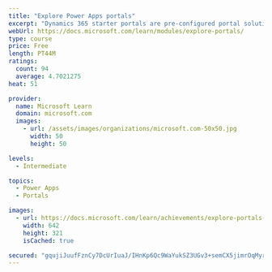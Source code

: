```yaml
---
title: "Explore Power Apps portals"
excerpt: "Dynamics 365 starter portals are pre-configured portal solutions that are available to help accelerate deployment. Typical portal projects will have unique requirements, but a starter portal provides an environment that is immediately suitable for specific scenarios and audiences."
webUrl: https://docs.microsoft.com/learn/modules/explore-portals/
type: course
price: Free
length: PT44M
ratings:
  count: 94
  average: 4.7021275
heat: 51

provider:
  name: Microsoft Learn
  domain: microsoft.com
  images:
    - url: /assets/images/organizations/microsoft.com-50x50.jpg
      width: 50
      height: 50

levels:
  - Intermediate

topics:
  - Power Apps
  - Portals

images:
  - url: https://docs.microsoft.com/learn/achievements/explore-portals-social.png
    width: 642
    height: 321
    isCached: true

secured: "gqujiJuufFznCy7DcUrIuaJ/IHnKp6Qc9WaYukSZ3UGv3+semCX5jimrOqMyrYBCPZG8rQReGpvqtNWcXdgihcQvjN5KENBKfWateqXP6YkpQis0HL7/6nR8UjJCBdosECuzs0pLB+3x8foTRgxOLN3fUgNy3FMTptYlsCKnzKRbrk66pr39fwQ2sLlTU7BluGXiTTGCfxWJnlt+3vJjA6vfvixn1udBrbZW4V4vwDpm5aLv5gMW7Esv4R/ipnequk050zloi7zJno9VOl62Z7pzFb+9HDeQT2/KPiPeS1H0dJ36THtK8mKw/7WjUBm/q9oOWyXZeSQe09LorILgifpgXapmSrjVccK8iRfVDsFFz/h2HAiKEnPwVnPQ32PyLmtTwiBLw1nC5rqiuLsXMVBMAe3++BdwMHWIxqCALMQ=;LjaczdG5h80dhgWaSe95IA=="
---
```


